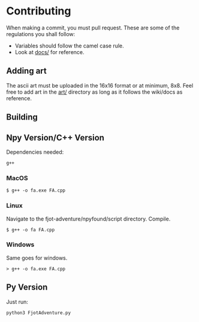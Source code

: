 # Contributing
When making a commit, you must pull request. These are some of the regulations you shall follow:

- Variables should follow the camel case rule.
- Look at [docs/](./docs) for reference.

## Adding art
The ascii art must be uploaded in the 16x16 format or at minimum, 8x8. Feel free to add art in the [art/](./art/) directory as long as it follows the wiki/docs as reference.

## Building
## Npy Version/C++ Version
Dependencies needed:

```
g++
```

### MacOS
```
$ g++ -o fa.exe FA.cpp
```

### Linux 
Navigate to the fjot-adventure/npyfound/script directory. Compile.
```
$ g++ -o fa FA.cpp
```
### Windows
Same goes for windows.
```
> g++ -o fa.exe FA.cpp
```

## Py Version
Just run:

```
python3 FjotAdventure.py
```
